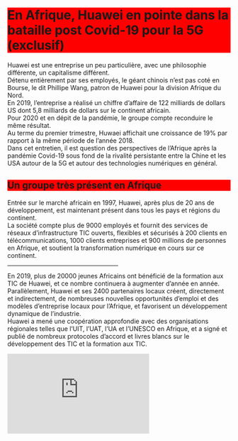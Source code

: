 
<html>
<head> 
     <title>Huawei</title>
     <meta charset="utf-8"/>
</head>
<body>
  <h1 style="background-color:red;">En Afrique, Huawei en pointe dans la bataille post Covid-19 pour la 5G (exclusif)</h1>
  <p>
    Huawei est une entreprise un peu particulière, avec une philosophie différente, un capitalisme différent.<br/>
    Détenu entièrement par ses employés, le géant chinois n’est pas coté en Bourse, le dit Phillipe Wang, patron de Huawei pour la division Afrique du Nord.<br/> 
    En 2019, l’entreprise a réalisé un chiffre d’affaire de 122 milliards de dollars US dont 5,8 milliards de dollars sur le continent africain.<br/>
    Pour 2020 et en dépit de la pandémie, le groupe compte reconduire le même résultat.<br/> 
    Au terme du premier trimestre, Huwaei affichait une croissance de 19% par rapport à la même période de l’année 2018.<br/> 
    Dans cet entretien, il est question des perspectives de l’Afrique après la pandémie Covid-19 sous fond de la rivalité persistante entre la Chine et les USA autour de la 5G et autour des technologies numériques en général.
  </p>
  <h2 style="background-color:red;">Un groupe très présent en Afrique</h2>
  <p>
     Entrée sur le marché africain en 1997, Huawei, après plus de 20 ans de développement, est maintenant présent dans tous les pays et régions du continent.<br/>
     La société compte plus de 9000 employés et fournit des services de réseaux d’infrastructure TIC ouverts, flexibles et sécurisés à 200 clients en télécommunications, 1000 clients entreprises et 900 millions de personnes en Afrique, et soutient la transformation numérique en cours sur ce continent.<br/>
  <hr width="250" align="left" />
     En 2019, plus de 20000 jeunes Africains ont bénéficié de la formation aux TIC de Huawei, et ce nombre continuera à augmenter d’année en année.<br/>
     Parallèlement, Huawei et ses 2400 partenaires locaux créent, directement et indirectement, de nombreuses nouvelles opportunités d’emploi et des modèles d’entreprise locaux pour l’Afrique, et favorisent un développement dynamique de l’industrie.<br/>
     Huawei a mené une coopération approfondie avec des organisations régionales telles que l’UIT, l’UAT, l’UA et l’UNESCO en Afrique, et a signé et publié de nombreux protocoles d’accord et livres blancs sur le développement des TIC et la formation aux TIC.
  </p>

 <iframe width="320" height="180" src="https://www.youtube.com/embed/cT-mWNXSDcY" frameborder="0" allow="accelerometer; autoplay; encrypted-media; gyroscope; picture-in-picture" allowfullscreen></iframe>
</body>
</html>
